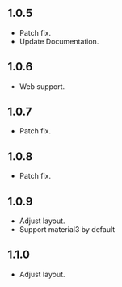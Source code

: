 ## 1.0.5

* Patch fix.
* Update Documentation.

## 1.0.6

* Web support.

## 1.0.7

* Patch fix.

## 1.0.8

* Patch fix.

## 1.0.9
* Adjust layout.
* Support material3 by default

## 1.1.0
* Adjust layout.
